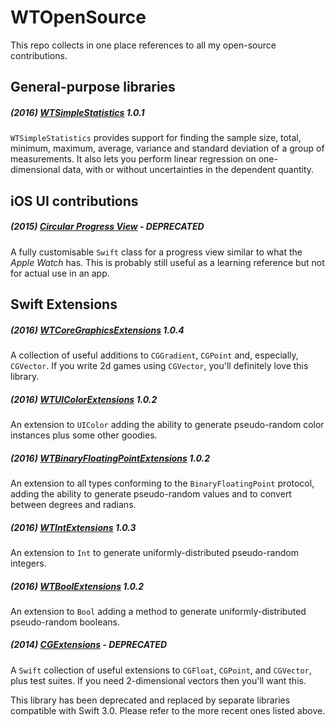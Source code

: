 # WTOpenSource
This repo collects in one place references to all my open-source contributions.

## General-purpose libraries

##### (2016) [WTSimpleStatistics](https://github.com/wltrup/Swift-WTSimpleStatistics) **1.0.1**
`WTSimpleStatistics` provides support for finding the sample size, total, minimum, maximum,
average, variance and standard deviation of a group of measurements. It also lets you perform
linear regression on one-dimensional data, with or without uncertainties in the dependent quantity.

## iOS UI contributions

##### (2015) [Circular Progress View](https://github.com/wltrup/iOS-Swift-Circular-Progress-View) - **DEPRECATED**
A fully customisable `Swift` class for a progress view similar to what the _Apple Watch_ has.
This is probably still useful as a learning reference but not for actual use in an app.

## Swift Extensions

##### (2016) [WTCoreGraphicsExtensions](https://github.com/wltrup/Swift-WTCoreGraphicsExtensions) **1.0.4**
A collection of useful additions to `CGGradient`, `CGPoint` and, especially, `CGVector`. If you write 2d games
using `CGVector`, you'll definitely love this library.

##### (2016) [WTUIColorExtensions](https://github.com/wltrup/iOS-Swift-WTUIColorExtensions) **1.0.2**
An extension to `UIColor` adding the ability to generate pseudo-random color instances plus some other goodies.

##### (2016) [WTBinaryFloatingPointExtensions](https://github.com/wltrup/Swift-WTBinaryFloatingPointExtensions) **1.0.2**
An extension to all types conforming to the `BinaryFloatingPoint` protocol, adding the ability to generate pseudo-random values and to convert between degrees and radians.

##### (2016) [WTIntExtensions](https://github.com/wltrup/Swift-WTIntExtensions) **1.0.3**
An extension to `Int` to generate uniformly-distributed pseudo-random integers.

##### (2016) [WTBoolExtensions](https://github.com/wltrup/Swift-WTBoolExtensions) **1.0.2**
An extension to `Bool` adding a method to generate uniformly-distributed pseudo-random booleans.

##### (2014) [CGExtensions](https://github.com/wltrup/iOS-Swift-CGExtensions) - **DEPRECATED**
A `Swift` collection of useful extensions to `CGFloat`, `CGPoint`, and `CGVector`, plus test suites. If you need 2-dimensional vectors then you'll want this.

This library has been deprecated and replaced by separate libraries compatible with Swift 3.0. Please refer to the more recent ones listed above.
